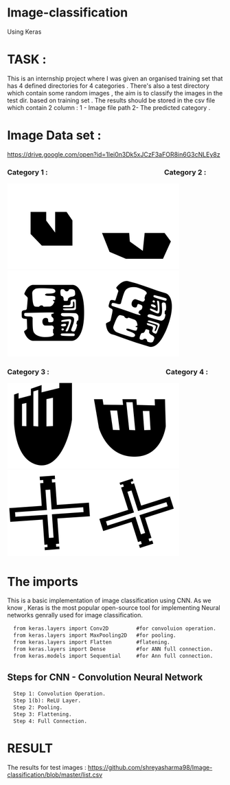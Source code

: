 # Image-classification 
Using Keras
 
# TASK :
This is an internship project where I was given an organised training set that has 4 defined directories for 4 categories . 
There's also a test directory which contain some random images , the aim is to classify the images in the test dir. based on training set . The results should be stored in the csv file which contain 2 column : 1 - Image file path 2- The predicted category .  

# Image Data set : 

https://drive.google.com/open?id=1Iei0n3Dk5xJCzF3aFOR8in6G3cNLEy8z

### Category 1 :  &nbsp;&nbsp;&nbsp;&nbsp;&nbsp;&nbsp;&nbsp;&nbsp;&nbsp;&nbsp;&nbsp;&nbsp;&nbsp;&nbsp;  &nbsp;&nbsp;&nbsp;&nbsp;&nbsp;&nbsp;&nbsp;&nbsp;&nbsp;&nbsp;&nbsp;&nbsp;&nbsp;&nbsp;&nbsp;&nbsp;&nbsp;&nbsp;&nbsp;&nbsp;&nbsp;&nbsp;&nbsp;&nbsp;&nbsp;&nbsp;&nbsp;&nbsp;  &nbsp;&nbsp;&nbsp;&nbsp;&nbsp;&nbsp;&nbsp;&nbsp;&nbsp;&nbsp;&nbsp;&nbsp; &nbsp;&nbsp;&nbsp;&nbsp;&nbsp;&nbsp;&nbsp;&nbsp;&nbsp;&nbsp;&nbsp;  Category 2 : 
<img src = "pic/category 1_original_1013.png_bb7b257a-cd09-4d23-86b6-9de65832f938.png"  width="200" height="200"  /><img src="/pic/category 1_original_1013.png_bc4d56ae-3287-44e5-8e07-f227b0e11e4d.png"   width="200" height="200"/>&nbsp;&nbsp;&nbsp;&nbsp;&nbsp;&nbsp;&nbsp; <img src = "/pic/category 2_original_6000.png_8b9bab98-f39d-4ef7-b662-b634f15873f4.png"  width="200" height="200"  /><img src="/pic/category 2_original_6010.png_aeacf8a0-2f49-407f-83df-6d122e48adb8.png"   width="200" height="200"/> 

### Category 3 :  &nbsp;&nbsp;&nbsp;&nbsp;&nbsp;&nbsp;&nbsp;&nbsp;&nbsp;&nbsp;&nbsp;&nbsp;&nbsp;&nbsp;  &nbsp;&nbsp;&nbsp;&nbsp;&nbsp;&nbsp;&nbsp;&nbsp;&nbsp;&nbsp;&nbsp;&nbsp;&nbsp;&nbsp;&nbsp;&nbsp;&nbsp;&nbsp;&nbsp;&nbsp;&nbsp;&nbsp;&nbsp;&nbsp;&nbsp;&nbsp;&nbsp;&nbsp;  &nbsp;&nbsp;&nbsp;&nbsp;&nbsp;&nbsp;&nbsp;&nbsp;&nbsp;&nbsp;&nbsp;&nbsp; &nbsp;&nbsp;&nbsp;&nbsp;&nbsp;&nbsp;&nbsp;&nbsp;&nbsp;&nbsp;&nbsp;  Category 4 :

<img src = "/pic/category 3_original_4000.png_b86d6a8c-14da-4af8-861f-9cae6a870f03 (1).png"  width="200" height="200"  /><img src="/pic/category 3_original_4000.png_e644cef7-524c-4694-957d-7e88320c11f6.png"   width="200" height="200"/>&nbsp;&nbsp;&nbsp;&nbsp;&nbsp;&nbsp;&nbsp; <img src = "/pic/category 4_original_C000.png_ffdbf440-bd70-469f-a7eb-3aed46400edb.png"  width="200" height="200"  /><img src="/pic/category 4_original_C010.png_2c356427-d1b3-4ef8-b7fb-fdc707b88100.png"   width="200" height="200"/> 

# The imports

This is a basic implementation of image classification using CNN. As we know , Keras is the most popular open-source tool for implementing Neural networks genrally used for image classification.

      from keras.layers import Conv2D         #for convoluion operation.
      from keras.layers import MaxPooling2D   #for pooling.
      from keras.layers import Flatten        #flatening.
      from keras.layers import Dense          #for ANN full connection.
      from keras.models import Sequential     #for Ann full connection.


## Steps for CNN - Convolution Neural Network

      Step 1: Convolution Operation.
      Step 1(b): ReLU Layer.
      Step 2: Pooling.
      Step 3: Flattening.
      Step 4: Full Connection.
      
      
# RESULT
The results for test images : https://github.com/shreyasharma98/Image-classification/blob/master/list.csv

